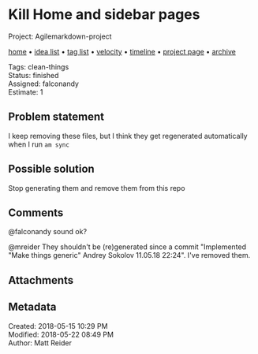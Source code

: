 # Kill Home and sidebar pages

Project: Agilemarkdown-project

[home](../index.md) • [idea list](../ideas.md) • [tag list](../tags.md) • [velocity](../velocity.md) • [timeline](../timeline.md) • [project page](../agilemarkdown-project.md) • [archive](archive.md)

Tags: clean-things  
Status: finished  
Assigned: falconandy  
Estimate: 1  

## Problem statement

I keep removing these files, but I think they get regenerated automatically when I run `am sync`

## Possible solution

Stop generating them and remove them from this repo

## Comments

 @falconandy sound ok?

 @mreider They shouldn't be (re)generated since a commit "Implemented "Make things generic" Andrey Sokolov 11.05.18 22:24".
I've removed them.

## Attachments

## Metadata

Created: 2018-05-15 10:29 PM  
Modified: 2018-05-22 08:49 PM  
Author: Matt Reider  
